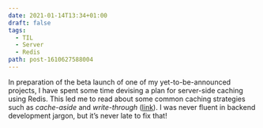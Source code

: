 ```yaml
---
date: 2021-01-14T13:34+01:00
draft: false
tags:
  - TIL
  - Server
  - Redis
path: post-1610627588004
---
```

In preparation of the beta launch of one of my yet-to-be-announced projects, I have spent some time devising a plan for server-side caching using Redis. This led me to read about some common caching strategies such as *cache-aside* and *write-through* ([link](https://hazelcast.com/blog/a-hitchhikers-guide-to-caching-patterns/)). I was never fluent in backend development jargon, but it’s never late to fix that!
